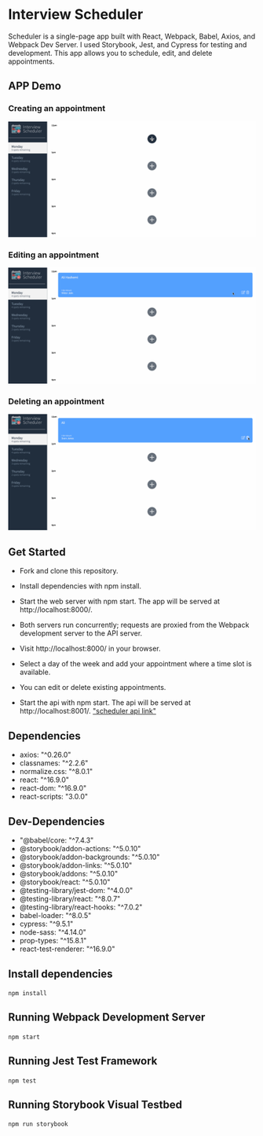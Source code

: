 # Interview Scheduler

Scheduler is a single-page app built with React, Webpack, Babel, Axios, and Webpack Dev Server. I used Storybook, Jest, and Cypress for testing and development. This app allows you to schedule, edit, and delete appointments.


## APP Demo

### Creating an appointment

!["Creating an appointment"](https://github.com/AliHashemi86/scheduler/blob/master/docs/Create%20an%20appointment.gif)


### Editing an appointment

!["Editing an appointment"](https://github.com/AliHashemi86/scheduler/blob/master/docs/Edit%20an%20appointment.gif)


### Deleting an appointment

!["Deleting an appointment"](https://github.com/AliHashemi86/scheduler/blob/master/docs/Delete%20an%20appointment.gif)


## Get Started

- Fork and clone this repository.
- Install dependencies with npm install.
- Start the web server with npm start. The app will be served at http://localhost:8000/.
- Both servers run concurrently; requests are proxied from the Webpack development server to the API server.
- Visit http://localhost:8000/ in your browser.
- Select a day of the week and add your appointment where a time slot is available.
- You can edit or delete existing appointments.

- Start the api with npm start. The api will be served at http://localhost:8001/. ["scheduler api link"](https://github.com/AliHashemi86/scheduler-api) 

## Dependencies

- axios: "^0.26.0"
- classnames: "^2.2.6"
- normalize.css: "^8.0.1"
- react: "^16.9.0"
- react-dom: "^16.9.0"
- react-scripts: "3.0.0"



## Dev-Dependencies

- "@babel/core: "^7.4.3"
- @storybook/addon-actions: "^5.0.10"
- @storybook/addon-backgrounds: "^5.0.10"
- @storybook/addon-links: "^5.0.10"
- @storybook/addons: "^5.0.10"
- @storybook/react: "^5.0.10"
- @testing-library/jest-dom: "^4.0.0"
- @testing-library/react: "^8.0.7"
- @testing-library/react-hooks: "^7.0.2"
- babel-loader: "^8.0.5"
- cypress: "^9.5.1"
- node-sass: "^4.14.0"
- prop-types: "^15.8.1"
- react-test-renderer: "^16.9.0"


## Install dependencies

 `npm install`

## Running Webpack Development Server

`npm start`

## Running Jest Test Framework

`npm test`

## Running Storybook Visual Testbed

`npm run storybook`
